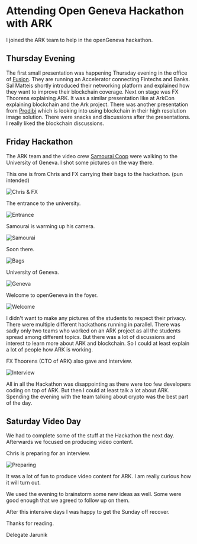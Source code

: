# Attending Open Geneva Hackathon with ARK

I joined the ARK team to help in the openGeneva hackathon.

## Thursday Evening

The first small presentation was happening Thursday evening in the office of [Fusion](https://www.fusion.xyz/). They are running an Accelerator connecting Fintechs and Banks. Sal Matteis shortly introduced their networking platform and explained how they want to improve their blockchain coverage. Next on stage was FX Thoorens explaining ARK. It was a similar presentation like at ArkCon explaining blockchain and the Ark project. There was another presentation from [Prodibi](https://www.prodibi.com/) which is looking into using blockchain in their high resolution image solution. There were snacks and discussions after the presentations. I really liked the blockchain discussions.


## Friday Hackathon

The ARK team and the video crew [Samourai Coop](https://www.cooperativesamourai.com/) were walking to the University of Geneva. I shot some pictures on the way there. 

This one is from Chris and FX carrying their bags to the hackathon. (pun intended)

![Chris & FX](/img/attending-open-geneva-hackathon-with-ark/DSCF3020.jpg)

The entrance to the university.

![Entrance](/img/attending-open-geneva-hackathon-with-ark/DSCF3021.jpg)

Samourai is warming up his camera.

![Samourai](/img/attending-open-geneva-hackathon-with-ark/DSCF3022.jpg)

Soon there.

![Bags](/img/attending-open-geneva-hackathon-with-ark/DSCF3023.jpg)

University of Geneva.

![Geneva](/img/attending-open-geneva-hackathon-with-ark/DSCF3024.jpg)

Welcome to openGeneva in the foyer.

![Welcome](/img/attending-open-geneva-hackathon-with-ark/DSCF3025.jpg)

I didn't want to make any pictures of the students to respect their privacy. There were multiple different hackathons running in parallel.
There was sadly only two teams who worked on an ARK project as all the students spread among different topics. But there was a lot of discussions and interest to learn more about ARK and blockchain. So I could at least explain a lot of people how ARK is working. 

FX Thoorens (CTO of ARK) also gave and interview.

![Interview](/img/attending-open-geneva-hackathon-with-ark/DSCF3030.jpg)

All in all the Hackathon was disappointing as there were too few developers coding on top of ARK. But then I could at least talk a lot about ARK. Spending the evening with the team talking about crypto was the best part of the day. 

## Saturday Video Day

We had to complete some of the stuff at the Hackathon the next day. Afterwards we focused on producing video content.

Chris is preparing for an interview.

![Preparing](/img/attending-open-geneva-hackathon-with-ark/DSCF3032.jpg)

It was a lot of fun to produce video content for ARK. I am really curious how it will turn out.

We used the evening to brainstorm some new ideas as well. Some were good enough that we agreed to follow up on them.

After this intensive days I was happy to get the Sunday off recover.

Thanks for reading.

Delegate Jarunik

